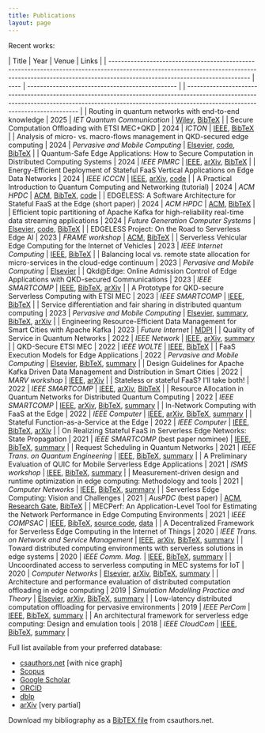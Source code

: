 ```yaml
---
title: Publications
layout: page
---
```


Recent works:

| Title                                                                                                                                                                                                    | Year | Venue                                           | Links                                                                                                                                                                                                    |
| -------------------------------------------------------------------------------------------------------------------------------------------------------------------------------------------------------- | ---- | ----------------------------------------------- |
| -------------------------------------------------------------------------------------------------------------------------------------------------------------------------------------------------------- |
| Routing in quantum networks with end-to-end knowledge                                                                                                                                                    | 2025 | _IET Quantum Communication_                     | [Wiley](https://doi.org/10.1049/qtc2.70000), [BibTeX](bib/ietqc2025.bib)                                                                                                                                 |
| Secure Computation Offloading with ETSI MEC+QKD                                                                                                                                                          | 2024 | _ICTON_                                         | [IEEE](https://doi.org/10.1109/ICTON62926.2024.10648156), [BibTeX](bib/icton2024.bib)                                                                                                                    |
| Analysis of micro- vs. macro-flows management in QKD-secured edge computing                                                                                                                              | 2024 | _Pervasive and Mobile Computing_                | [Elsevier](https://doi.org/10.1016/j.pmcj.2024.101937), [code](https://github.com/ccicconetti/queer), [BibTeX](bib/pmc2024.bib)                                                                          |
| Quantum-Safe Edge Applications: How to Secure Computation in Distributed Computing Systems                                                                                                               | 2024 | _IEEE PIMRC_                                    | [IEEE](10.1109/PIMRC59610.2024.10817166), [arXiv](https://arxiv.org/abs/2405.17008), [BibTeX](bib/pimrc2024.bib)                                                                                         |
| Energy-Efficient Deployment of Stateful FaaS Vertical Applications on Edge Data Networks                                                                                                                 | 2024 | _IEEE ICCCN_                                    | [IEEE](10.1109/ICCCN61486.2024.10637549), [arXiv](https://arxiv.org/abs/2405.04263), [code](https://github.com/ccicconetti/stateful-faas-sim)                                                            |
| A Practical Introduction to Quantum Computing and Networking (tutorial)                                                                                                                                  | 2024 | _ACM HPDC_                                      | [ACM](https://dl.acm.org/doi/10.1145/3625549.3660507), [BibTeX](bib/hpdc2024-tutorial.bib), [code](https://github.com/ccicconetti/tutorial-quantum)                                                      |
| EDGELESS: A Software Architecture for Stateful FaaS at the Edge (short paper)                                                                                                                            | 2024 | _ACM HPDC_                                      | [ACM](https://dl.acm.org/doi/10.1145/3625549.3658817), [BibTeX](bib/hpdc2024.bib)                                                                                                                        |
| Efficient topic partitioning of Apache Kafka for high-reliability real-time data streaming applications                                                                                                  | 2024 | _Future Generation Computer Systems_            | [Elsevier](https://doi.org/10.1016/j.future.2023.12.028), [code](https://github.com/ccicconetti/kafka-hdd), [BibTeX](bib/fgcs2024.bib)                                                                   |
| EDGELESS Project: On the Road to Serverless Edge AI                                                                                                                                                      | 2023 | _FRAME workshop_                                | [ACM](https://doi.org/10.1145/3589010.3594890), [BibTeX](bib/frame2023.bib)                                                                                                                              |
| Serverless Vehicular Edge Computing for the Internet of Vehicles                                                                                                                                         | 2023 | _IEEE Internet Computing_                       | [IEEE](https://ieeexplore.ieee.org/document/10113674), [BibTeX](bib/ic2023.bib)                                                                                                                          |
| Balancing local vs. remote state allocation for micro-services in the cloud-edge continuum                                                                                                               | 2023 | _Pervasive and Mobile Computing_                | [Elsevier](https://doi.org/10.1016/j.pmcj.2023.101808)                                                                                                                                                   |
| Qkd@Edge: Online Admission Control of Edge Applications with QKD-secured Communications                                                                                                                  | 2023 | _IEEE SMARTCOMP_                                | [IEEE](https://doi.org/10.1109/SMARTCOMP58114.2023.00026), [BibTeX](bib/smartcomp2023qkdedge.bib), [arXiv](https://arxiv.org/abs/2305.02015)                                                             |
| A Prototype for QKD-secure Serverless Computing with ETSI MEC                                                                                                                                            | 2023 | _IEEE SMARTCOMP_                                | [IEEE](https://doi.org/10.1109/SMARTCOMP58114.2023.00043), [BibTeX](bib/smartcomp2023prototype.bib)                                                                                                      |
| Service differentiation and fair sharing in distributed quantum computing                                                                                                                                | 2023 | _Pervasive and Mobile Computing_                | [Elsevier](https://doi.org/10.1016/j.pmcj.2023.101758), [summary](qnetprov.md), [BibTeX](bib/pmc2023.bib), [arXiv](https://arxiv.org/abs/2301.03977)                                                     |
| Engineering Resource-Efficient Data Management for Smart Cities with Apache Kafka                                                                                                                        | 2023 | _Future Internet_                               | [MDPI](https://www.mdpi.com/1999-5903/15/2/43)                                                                                                                                                           |
| Quality of Service in Quantum Networks                                                                                                                                                                   | 2022 | _IEEE Network_                                  | [IEEE](https://ieeexplore.ieee.org/document/9964002), [arXiv](https://arxiv.org/abs/2204.09538), [summary](qnetprov.md)                                                                                  |
| QKD-Secure ETSI MEC                                                                                                                                                                                      | 2022 | _IEEE WOLTE_                                    | [IEEE](https://doi.org/10.1109/WOLTE55422.2022.9882872), [BibTeX](bib/wolte2022.bib)                                                                                                                     |
| FaaS Execution Models for Edge Applications                                                                                                                                                              | 2022 | _Pervasive and Mobile Computing_                | [Elsevier](https://doi.org/10.1016/j.pmcj.2022.101689), [BibTeX](bib/pmc2022faas.bib), [summary](statefulfaas.md)                                                                                        |
| Design Guidelines for Apache Kafka Driven Data Management and Distribution in Smart Cities                                                                                                               | 2022 | _MARV workshop_                                 | [IEEE](https://doi.org/10.1109/ISC255366.2022.9922546), [arXiv](https://arxiv.org/abs/2208.00786)                                                                                                        |
| Stateless or stateful FaaS? I'll take both!                                                                                                                                                              | 2022 | _IEEE SMARTCOMP_                                | [IEEE](https://ieeexplore.ieee.org/document/9820750), [arXiv](https://arxiv.org/abs/2203.06385), [BibTeX](bib/smartcomp2022stateless.bib)                                                                |
| Resource Allocation in Quantum Networks for Distributed Quantum Computing                                                                                                                                | 2022 | _IEEE SMARTCOMP_                                | [IEEE](https://ieeexplore.ieee.org/document/9821091), [arXiv](https://arxiv.org/abs/2203.05844), [BibTeX](bib/smartcomp2022resource.bib), [summary](qnetprov.md)                                         |
| In-Network Computing with FaaS at the Edge                                                                                                                                                               | 2022 | _IEEE Computer_                                 | [IEEE](https://doi.org/10.1109/MC.2021.3130659), [arXiv](https://arxiv.org/abs/2209.02983), [BibTeX](bib/computer2022in-network.bib), [summary](statefulfaas.md)                                         |
| Stateful Function-as-a-Service at the Edge                                                                                                                                                               | 2022 | _IEEE Computer_                                 | [IEEE](https://doi.org/10.1109/MC.2021.3138690), [BibTeX](bib/computer2022stateful.bib), [arXiv](https://arxiv.org/abs/2109.15040)                                                                       |
| On Realizing Stateful FaaS in Serverless Edge Networks: State Propagation                                                                                                                                | 2021 | _IEEE SMARTCOMP_ (best paper nominee)           | [IEEE]((https://doi.org/10.1109/SMARTCOMP52413.2021.00033)), [BibTeX](bib/smartcomp2021.bib), [summary](statefulfaas.md)                                                                                 |
| Request Scheduling in Quantum Networks                                                                                                                                                                   | 2021 | _IEEE Trans. on Quantum Engineering_            | [IEEE](https://ieeexplore.ieee.org/document/9461156), [BibTeX](bib/tqe2021.bib), [summary](tqe2021.md)                                                                                                   |
| A Preliminary Evaluation of QUIC for Mobile Serverless Edge Applications                                                                                                                                 | 2021 | _ISMS workshop_                                 | [IEEE](https://ieeexplore.ieee.org/document/9469496), [BibTeX](bib/isms2021.bib), [summary](isms2021.md)                                                                                                 |
| Measurement-driven design and runtime optimization in edge computing: Methodology and tools                                                                                                              | 2021 | _Computer Networks_                             | [IEEE](https://doi.org/10.1016/j.comnet.2021.108140), [BibTeX](bib/mecperf2021.bib), [summary](mecperf.md)                                                                                               |
| Serverless Edge Computing: Vision and Challenges                                                                                                                                                         | 2021 | _AusPDC_ (best paper)                           | [ACM](https://dl.acm.org/doi/10.1145/3437378.3444367), [Research Gate](https://www.researchgate.net/publication/347513802_Serverless_Edge_Computing_Vision_and_Challenges), [BibTeX](bib/auspdc2021.bib) |
| MECPerf: An Application-Level Tool for Estimating the Network Performance in Edge Computing Environments                                                                                                 | 2021 | _IEEE COMPSAC_                                  | [IEEE](https://ieeexplore.ieee.org/abstract/document/9202841), [BibTeX](bib/compsac20.bib), [source code](https://github.com/MECPerf/MECPerf), [data](https://zenodo.org/record/3767097#.X-nWEelKjWc)    |
| A Decentralized Framework for Serverless Edge Computing in the Internet of Things                                                                                                                        | 2020 | _IEEE Trans. on Network and Service Management_ | [IEEE](https://doi.org/10.1109/TNSM.2020.3023305), [arXiv](https://arxiv.org/abs/2110.10974), [BibTeX](bib/tnsm2020.bib), [summary](cloudcom2018.md)                                                     |
| Toward distributed computing environments with serverless solutions in edge systems                                                                                                                      | 2020 | _IEEE Comm. Mag._                               | [IEEE](https://doi.org/10.1109/MCOM.001.1900498), [BibTeX](bib/commmag2020.bib), [summary](serverless-etsi.md)                                                                                           |
| Uncoordinated access to serverless computing in MEC systems for IoT                                                                                                                                      | 2020 | _Computer Networks_                             | [Elsevier](https://doi.org/10.1016/j.comnet.2020.107184), [arXiv](http://arxiv.org/abs/2503.00375), [BibTeX](bib/uncoord.bib), [summary](uncoord.md)                                                     |
| Architecture and performance evaluation of distributed computation offloading in edge computing                                                                                                          | 2019 | _Simulation Modelling Practice and Theory_      | [Elsevier](https://doi.org/10.1016/j.simpat.2019.102007), [arXiv](https://arxiv.org/abs/2109.09415), [BibTeX](bib/simpat.bib), [summary](simpat.md)                                                      |
| Low-latency distributed computation offloading for pervasive environments                                                                                                                                | 2019 | _IEEE PerCom_                                   | [IEEE](https://ieeexplore.ieee.org/document/8767419), [BibTeX](bib/percom2019.bib), [summary](percom2019.md)                                                                                             |
| An architectural framework for serverless edge computing: Design and emulation tools                                                                                                                     | 2018 | _IEEE CloudCom_                                 | [IEEE](https://ieeexplore.ieee.org/document/8590993), [BibTeX](bib/cloudcom2018.bib), [summary](cloudcom2018.md)                                                                                         |

Full list available from your preferred database:

- [csauthors.net](https://www.csauthors.net/claudio-cicconetti/) [with nice graph]
- [Scopus](https://www.scopus.com/authid/detail.uri?authorId=22033885800)
- [Google Scholar](https://scholar.google.it/citations?user=sTVmHWUAAAAJ)
- [ORCID](https://orcid.org/0000-0003-4503-4223)
- [dblp](https://dblp.org/pers/hd/c/Cicconetti:Claudio)
- [arXiv](http://arxiv.org/a/cicconetti_c_1) [very partial]

Download my bibliography as a [BibTEX file](https://www.csauthors.net/claudio-cicconetti/claudio-cicconetti.bib) from csauthors.net.
